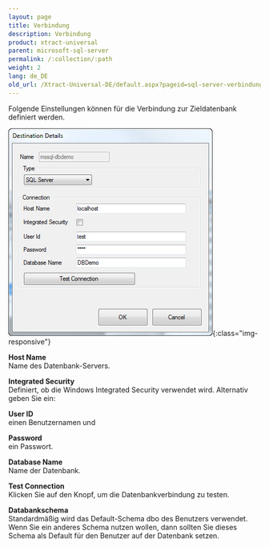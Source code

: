```yaml
---
layout: page
title: Verbindung
description: Verbindung
product: xtract-universal
parent: microsoft-sql-server
permalink: /:collection/:path
weight: 2
lang: de_DE
old_url: /Xtract-Universal-DE/default.aspx?pageid=sql-server-verbindung
---
```


Folgende Einstellungen können für die Verbindung zur Zieldatenbank definiert werden.

![MSSql-Destination-Details](/img/content/MSSql-Destination-Details.jpg){:class="img-responsive"}

**Host Name**<br>
Name des Datenbank-Servers.

**Integrated Security**<br>
Definiert, ob die Windows Integrated Security verwendet wird. Alternativ geben Sie ein:

**User ID**<br>
einen Benutzernamen und 

**Password**<br>
ein Passwort.

**Database Name**<br>
Name der Datenbank.
             
**Test Connection**<br>
Klicken Sie auf den Knopf, um die Datenbankverbindung zu testen. 

**Databankschema** <br>
Standardmäßig wird das Default-Schema dbo des Benutzers verwendet.  <br>
Wenn Sie ein anderes Schema nutzen wollen, dann sollten Sie dieses Schema als Default für den Benutzer auf der Datenbank setzen. 
